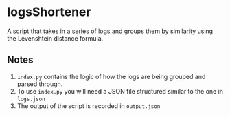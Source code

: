 # logsShortener
A script that takes in a series of logs and groups them by similarity using the Levenshtein distance formula.

## Notes
1. `index.py` contains the logic of how the logs are being grouped and parsed through.
2. To use `index.py` you will need a JSON file structured similar to the one in `logs.json`
3. The output of the script is recorded in `output.json`


